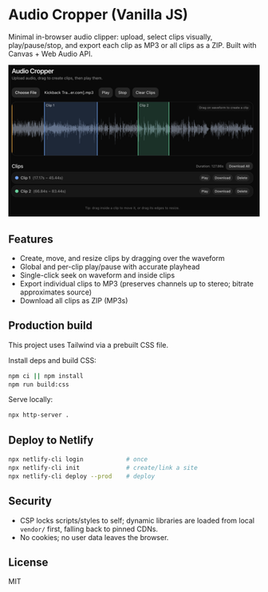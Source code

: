 # Audio Cropper (Vanilla JS)

Minimal in-browser audio clipper: upload, select clips visually, play/pause/stop, and export each clip as MP3 or all clips as a ZIP. Built with Canvas + Web Audio API.

![Preview of Audio Cropper](assets/preview.png)

## Features
- Create, move, and resize clips by dragging over the waveform
- Global and per-clip play/pause with accurate playhead
- Single-click seek on waveform and inside clips
- Export individual clips to MP3 (preserves channels up to stereo; bitrate approximates source)
- Download all clips as ZIP (MP3s)

## Production build
This project uses Tailwind via a prebuilt CSS file.

Install deps and build CSS:

```bash
npm ci || npm install
npm run build:css
```

Serve locally:

```bash
npx http-server .
```

## Deploy to Netlify
```bash
npx netlify-cli login            # once
npx netlify-cli init             # create/link a site
npx netlify-cli deploy --prod    # deploy
```

## Security
- CSP locks scripts/styles to self; dynamic libraries are loaded from local `vendor/` first, falling back to pinned CDNs.
- No cookies; no user data leaves the browser.

## License
MIT


